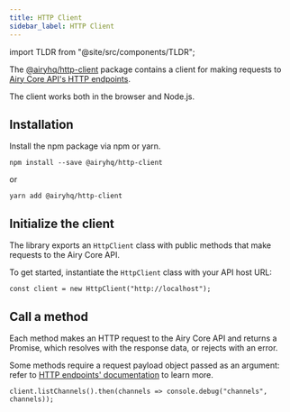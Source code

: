 ```yaml
---
title: HTTP Client
sidebar_label: HTTP Client
---
```


import TLDR from "@site/src/components/TLDR";

<TLDR>

The [@airyhq/http-client](https://www.npmjs.com/package/@airyhq/http-client) package contains a client for making requests to [Airy Core API's HTTP endpoints](/api/endpoints/introduction).

The client works both in the browser and Node.js.

</TLDR>

## Installation

Install the npm package via npm or yarn.

```
npm install --save @airyhq/http-client
```

or

```
yarn add @airyhq/http-client
```

## Initialize the client

The library exports an `HttpClient` class with public methods that make requests to the Airy Core API.

To get started, instantiate the `HttpClient` class with your API host URL:

```
const client = new HttpClient("http://localhost");
```

## Call a method

Each method makes an HTTP request to the Airy Core API and returns a Promise, which resolves with the response data, or rejects with an error.

Some methods require a request payload object passed as an argument: refer to [HTTP endpoints' documentation](/api/endpoints/introduction) to learn more.

```
client.listChannels().then(channels => console.debug("channels", channels));
```

